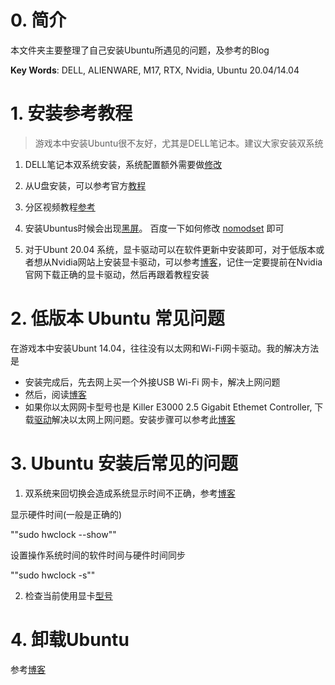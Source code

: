 # 0. 简介

本文件夹主要整理了自己安装Ubuntu所遇见的问题，及参考的Blog

**Key Words**: DELL, ALIENWARE, M17, RTX, Nvidia, Ubuntu 20.04/14.04


# 1. 安装参考教程 
 
>游戏本中安装Ubuntu很不友好，尤其是DELL笔记本。建议大家安装双系统

1. DELL笔记本双系统安装，系统配置额外需要做[修改](https://www.dell.com/support/article/zh-cn/sln308010/ubuntu-win10%E5%8F%8C%E7%B3%BB%E7%BB%9F%E5%AE%89%E8%A3%85%E6%95%99%E7%A8%8B?lang=zh)


2. 从U盘安装，可以参考官方[教程](https://ubuntu.com/tutorials/create-a-usb-stick-on-windows#1-overview)

3. 分区视频教程[参考](https://www.bilibili.com/video/BV1Nx411i7qb?from=search&seid=10889423622965857203)

4. 安装Ubuntus时候会出现[黑屏](https://askubuntu.com/questions/1284693/install-ubuntu20-04-in-dellalienware-m17-2020?noredirect=1#comment2179916_1284693)。
百度一下如何修改 [nomodset](https://blog.csdn.net/new_delete_/article/details/81544438?utm_medium=distribute.pc_relevant_t0.none-task-blog-BlogCommendFromMachineLearnPai2-1.channel_param&depth_1-utm_source=distribute.pc_relevant_t0.none-task-blog-BlogCommendFromMachineLearnPai2-1.channel_param) 即可

5. 对于Ubunt 20.04 系统，显卡驱动可以在软件更新中安装即可，对于低版本或者想从Nvidia网站上安装显卡驱动，可以参考[博客](https://blog.csdn.net/wf19930209/article/details/95237824)，记住一定要提前在Nvidia官网下载正确的显卡驱动，然后再跟着教程安装

# 2. 低版本 Ubuntu 常见问题

 在游戏本中安装Ubunt 14.04，往往没有以太网和Wi-Fi网卡驱动。我的解决方法是

- 安装完成后，先去网上买一个外接USB Wi-Fi 网卡，解决上网问题
- 然后，阅读[博客](https://askubuntu.com/questions/1253630/alienware-m17-r3-ubuntu-16-04-network-drivers)
- 如果你以太网网卡型号也是 Killer E3000 2.5 Gigabit Ethemet Controller, 下载[驱动](https://github.com/TallGuy74/r8125)解决以太网上网问题。安装步骤可以参考此[博客](https://blog.csdn.net/u014221090/article/details/82702840)

# 3. Ubuntu 安装后常见的问题

1. 双系统来回切换会造成系统显示时间不正确，参考[博客](https://zhuanlan.zhihu.com/p/27921873)

显示硬件时间(一般是正确的)

""sudo hwclock --show""

设置操作系统时间的软件时间与硬件时间同步

""sudo hwclock -s""

2. 检查当前使用显卡[型号](https://www.howtogeek.com/508993/how-to-check-which-gpu-is-installed-on-linux/)

# 4. 卸载Ubuntu
参考[博客](https://zhuanlan.zhihu.com/p/134293931)



